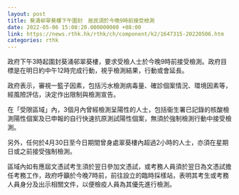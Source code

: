 ```yaml
---
layout: post
title: 葵涌邨翠葵樓下午圍封　居民須於今晚9時前接受檢測
date: 2022-05-06 15:08:20.000000000 +08:00
link: https://news.rthk.hk/rthk/ch/component/k2/1647315-20220506.htm
categories: rthk
---
```


政府下午3時起圍封葵涌邨翠葵樓，要求受檢人士於今晚9時前接受檢測。政府目標是在明日約中午12時完成行動，視乎檢測結果，行動或會延長。
 
政府表示，審視一籃子因素，包括污水檢測病毒量、確診個案情況、環境因素等，經風險評估，決定作出限制與檢測宣告。

在「受限區域」內，3個月內曾經檢測呈陽性的人士，包括衞生署已記錄的核酸檢測陽性個案及已申報的自行快速抗原測試陽性個案，無須於強制檢測行動中接受檢測。
 
另外，任何於4月30日至今日期間曾身處翠葵樓內超過2小時的人士，亦須在星期日或之前接受強制檢測。
 
區域內如有應屆文憑試考生須於翌日參加文憑試，或考務人員須於翌日為文憑試擔任考務工作，政府呼籲於今晚7時前，前往設立的臨時採樣站，表明其考生或考務人員身分及出示相關文件，以便檢疫人員為其優先進行檢測。
